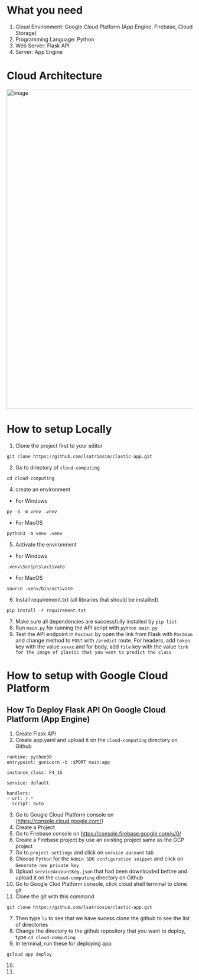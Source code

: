 # What you need
1. Cloud Environment: Google Cloud Platform (App Engine, Firebase, Cloud Storage)
2. Programming Language: Python
3. Web Server: Flask API
4. Server: App Engine

# Cloud Architecture
<img width="863" alt="image" src="https://github.com/lsatriosim/clastic-app/assets/121326117/565bda42-2b9e-4a9f-83f2-868ce87a6604">

# How to setup Locally
1. Clone the project first to your editor
```
git clone https://github.com/lsatriosim/clastic-app.git
```
2. Go to directory of `cloud-computing`
```
cd cloud-computing
```
4. create an environment
- For Windows
```
py -3 -m venv .venv
```
- For MacOS
```
python3 -m venv .venv
```
5. Activate the environment
- For Windows
```
.venv\Scripts\activate
```
- For MacOS
```
source .venv/bin/activate
```
6. Install requirement.txt (all libraries that should be installed)
```
pip install -r requirement.txt
```
7. Make sure all dependencies are successfully installed by `pip list`
8. Run `main.py` for running the API script with `python main.py`
9. Test the API endpoint in `Postman` by open the link from Flask with `Postman` and change method to `POST` with `/predict` route. For headers, add `token` key with the value `xxxxx` and for body, add `file` key with the value `link for the image of plastic that you want to predict the class`

# How to setup with Google Cloud Platform
## How To Deploy Flask API On Google Cloud Platform (App Engine)
1. Create Flask API
2. Create app.yaml and upload it on the `cloud-computing` directory on Github 
```
runtime: python39
entrypoint: gunicorn -b :$PORT main:app

instance_class: F4_1G

service: default

handlers:
- url: /.*
  script: auto
```
3. Go to Google Cloud Platform console on (https://console.cloud.google.com/)
4. Create a Project
5. Go to Firebase console on https://console.firebase.google.com/u/0/
6. Create a Firebase project by use an existing project same as the GCP project
7. Go to `project settings` and click on `service aacount` tab
8. Choose `Python` for the `Admin SDK configuration snippet` and click on `Generate new private key`
9. Upload  `serviceAccountKey.json` that had been downloaded before and upload it on the `cloud-computing` directory on Github 
10. Go to Google Clod Platform console, click cloud shell terminal to clone git
11. Clone the git with this command
```
git clone https://github.com/lsatriosim/clastic-app.git
```
7. Then type `ls` to see that we have sucess clone the github to see the list of directories
8. Change the directory to the github repository that you want to deploy, type `cd cloud-computing`
9. In terminal, run these for deploying app
```
gcloud app deploy
```
10. 
11. 
